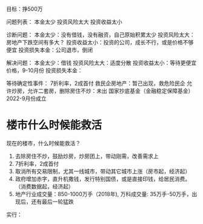 目标：挣500万

问题列表：
本金太少
投资风险太大
投资收益太小

诊断问题：
本金太少：没有借钱，没有融资，自己原始积累太少
投资风险太大： 房地产下跌空间有多大？
投资收益太小：投资的公司，成长不行，或是价格不够便宜
投资损失本金：公司退市，倒闭


解决问题：
本金太少：借钱
投资风险太大：适度分散
投资收益太小：等待更便宜价格，9-10月份
投资损失本金：

等待确定性事件：
7折利率，2成首付
救民企房地产：暂己出现，救危险民企
允许炒房，允许二套房，删除房住不炒：未出
国家抄底基金（金融稳定保障基金）2022-9月份成立


# 楼市什么时候能救活
现在的楼市，什么时候能救活？
1. 去除房住不炒，鼓励炒房，炒房团上，带动刚需，改善需求上
2. 7折利率，2成首付
3. 取消所有交易限制，尤其一线城市，带动其它城市上涨（房市起，经济起）
4. 政府增加赤字，直升机撒钱，发行特别国债，或是直接印钱，给居民消费。（消费数据起，经济起）
5. 地产行业成交量：850-1000万手（2018年),  万科成交量: 35万手-50万手，出现后，还有最后一轮猛跌

实行：



